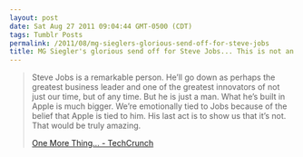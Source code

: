 ```yaml
---
layout: post
date: Sat Aug 27 2011 09:04:44 GMT-0500 (CDT)
tags: Tumblr Posts
permalink: /2011/08/mg-sieglers-glorious-send-off-for-steve-jobs
title: MG Siegler's glorious send off for Steve Jobs... This is not an obituary!
---
```


> Steve Jobs is a remarkable person. He’ll go down as perhaps the greatest business leader and one of the greatest innovators of not just our time, but of any time. But he is just a man. What he’s built in Apple is much bigger. We’re emotionally tied to Jobs because of the belief that Apple is tied to him. His last act is to show us that it’s not. That would be truly amazing.
> 
> [One More Thing… - TechCrunch](http://techcrunch.com/2011/08/26/one-more-thing/)
